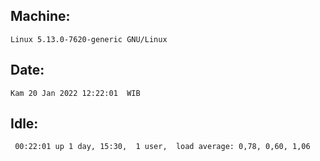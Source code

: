 ## Machine:
```
Linux 5.13.0-7620-generic GNU/Linux
```
## Date:
```
Kam 20 Jan 2022 12:22:01  WIB
```
## Idle:
```
 00:22:01 up 1 day, 15:30,  1 user,  load average: 0,78, 0,60, 1,06
```
